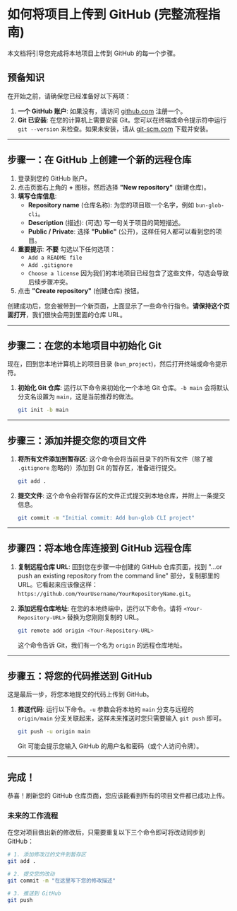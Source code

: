 # 如何将项目上传到 GitHub (完整流程指南)

本文档将引导您完成将本地项目上传到 GitHub 的每一个步骤。

## 预备知识

在开始之前，请确保您已经准备好以下两项：

1.  **一个 GitHub 账户**: 如果没有，请访问 [github.com](https://github.com) 注册一个。
2.  **Git 已安装**: 在您的计算机上需要安装 Git。您可以在终端或命令提示符中运行 `git --version` 来检查。如果未安装，请从 [git-scm.com](https://git-scm.com/downloads) 下载并安装。

---

## 步骤一：在 GitHub 上创建一个新的远程仓库

1.  登录到您的 GitHub 账户。
2.  点击页面右上角的 **+** 图标，然后选择 **"New repository"** (新建仓库)。
3.  **填写仓库信息**:
    *   **Repository name** (仓库名称): 为您的项目取一个名字，例如 `bun-glob-cli`。
    *   **Description** (描述): (可选) 写一句关于项目的简短描述。
    *   **Public / Private**: 选择 **"Public"** (公开)，这样任何人都可以看到您的项目。
4.  **重要提示**: **不要** 勾选以下任何选项：
    *   `Add a README file`
    *   `Add .gitignore`
    *   `Choose a license`
    因为我们的本地项目已经包含了这些文件，勾选会导致后续步骤冲突。
5.  点击 **"Create repository"** (创建仓库) 按钮。

创建成功后，您会被带到一个新页面，上面显示了一些命令行指令。**请保持这个页面打开**，我们很快会用到里面的仓库 URL。

---

## 步骤二：在您的本地项目中初始化 Git

现在，回到您本地计算机上的项目目录 (`bun_project`)，然后打开终端或命令提示符。

1.  **初始化 Git 仓库**:
    运行以下命令来初始化一个本地 Git 仓库。`-b main` 会将默认分支名设置为 `main`，这是当前推荐的做法。
    ```bash
    git init -b main
    ```

---

## 步骤三：添加并提交您的项目文件

1.  **将所有文件添加到暂存区**:
    这个命令会将当前目录下的所有文件（除了被 `.gitignore` 忽略的）添加到 Git 的暂存区，准备进行提交。
    ```bash
    git add .
    ```

2.  **提交文件**:
    这个命令会将暂存区的文件正式提交到本地仓库，并附上一条提交信息。
    ```bash
    git commit -m "Initial commit: Add bun-glob CLI project"
    ```

---

## 步骤四：将本地仓库连接到 GitHub 远程仓库

1.  **复制远程仓库 URL**:
    回到您在步骤一中创建的 GitHub 仓库页面，找到 "…or push an existing repository from the command line" 部分，复制那里的 URL。它看起来应该像这样：`https://github.com/YourUsername/YourRepositoryName.git`。

2.  **添加远程仓库地址**:
    在您的本地终端中，运行以下命令。请将 `<Your-Repository-URL>` 替换为您刚刚复制的 URL。
    ```bash
    git remote add origin <Your-Repository-URL>
    ```
    这个命令告诉 Git，我们有一个名为 `origin` 的远程仓库地址。

---

## 步骤五：将您的代码推送到 GitHub

这是最后一步，将您本地提交的代码上传到 GitHub。

1.  **推送代码**:
    运行以下命令。`-u` 参数会将本地的 `main` 分支与远程的 `origin/main` 分支关联起来，这样未来推送时您只需要输入 `git push` 即可。
    ```bash
    git push -u origin main
    ```

    Git 可能会提示您输入 GitHub 的用户名和密码（或个人访问令牌）。

---

## 完成！

恭喜！刷新您的 GitHub 仓库页面，您应该能看到所有的项目文件都已成功上传。

### 未来的工作流程

在您对项目做出新的修改后，只需要重复以下三个命令即可将改动同步到 GitHub：

```bash
# 1. 添加修改过的文件到暂存区
git add .

# 2. 提交您的改动
git commit -m "在这里写下您的修改描述"

# 3. 推送到 GitHub
git push
```
